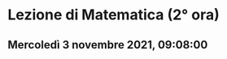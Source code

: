 #  Lezione di Matematica (2° ora)
## Mercoledì 3 novembre 2021, 09:08:00


<!--stackedit_data:
eyJoaXN0b3J5IjpbMjc1MjYwNDNdfQ==
-->